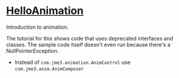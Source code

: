 # [HelloAnimation](https://wiki.jmonkeyengine.org/docs/3.3/tutorials/beginner/hello_animation.html)
Introduction to animation.

The tutorial for this shows code that uses deprecated interfaces and classes.
The sample code itself doesn't even run because there's a NullPointerException.

* Instead of ```com.jme3.animation.AnimControl``` use ```com.jme3.anim.AnimComposer```